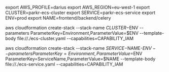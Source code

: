 export AWS_PROFILE=darius
export AWS_REGION=eu-west-1
export CLUSTER=parkr-ecs-cluster
export SERVICE=parkr-ecs-service
export ENV=prod
export NAME=frontend/backend/celery

aws cloudformation create-stack --stack-name $CLUSTER-$ENV --parameters ParameterKey=Environment,ParameterValue=$ENV --template-body file://./ecs-cluster.yaml --capabilities=CAPABILITY_IAM

aws cloudformation create-stack --stack-name $SERVICE-$NAME-$ENV --parameters ParameterKey=Environment,ParameterValue=$ENV ParameterKey=ServiceName,ParameterValue=$NAME --template-body file://./ecs-service.yaml --capabilities=CAPABILITY_IAM
